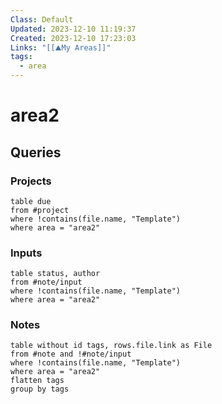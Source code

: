 ```yaml
---
Class: Default
Updated: 2023-12-10 11:19:37
Created: 2023-12-10 17:23:03
Links: "[[⛰My Areas]]"
tags:
  - area
---
```



# area2
## Queries
### Projects
```dataview
table due
from #project
where !contains(file.name, "Template")
where area = "area2"
```
### Inputs
```dataview
table status, author
from #note/input 
where !contains(file.name, "Template")
where area = "area2"
```
### Notes
```dataview
table without id tags, rows.file.link as File
from #note and !#note/input 
where !contains(file.name, "Template")
where area = "area2"
flatten tags
group by tags
```


